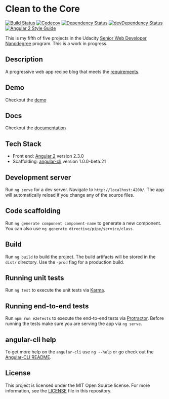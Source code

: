 # Clean to the Core

[![Build Status](http://img.shields.io/travis/adriancarriger/clean-to-the-core/master.svg?maxAge=60)](https://travis-ci.org/adriancarriger/clean-to-the-core)
[![Codecov](https://img.shields.io/codecov/c/github/adriancarriger/clean-to-the-core/master.svg?maxAge=60)](https://codecov.io/gh/adriancarriger/clean-to-the-core)
[![Dependency Status](https://img.shields.io/david/adriancarriger/clean-to-the-core/master.svg?maxAge=60)](https://david-dm.org/adriancarriger/clean-to-the-core)
[![devDependency Status](https://img.shields.io/david/dev/adriancarriger/clean-to-the-core/master.svg?maxAge=60)](https://david-dm.org/adriancarriger/clean-to-the-core?type=dev)
[![Angular 2 Style Guide](https://mgechev.github.io/angular2-style-guide/images/badge.svg)](https://angular.io/styleguide)

This is my fifth of five projects in the Udacity [Senior Web Developer Nanodegree](https://www.udacity.com/course/senior-web-developer-nanodegree--nd802) program. This is a work in progress.

## Description

A progressive web app recipe blog that meets the [requirements](REQUIREMENTS.md).

## Demo

Checkout the [demo](https://clean-to-the-core.firebaseapp.com/)

## Docs

Checkout the [documentation](https://adriancarriger.github.io/clean-to-the-core/globals.html)

## Tech Stack

* Front end: [Angular 2](https://github.com/angular/angular) version 2.3.0
* Scaffolding: [angular-cli](https://github.com/angular/angular-cli) version 1.0.0-beta.21

## Development server
Run `ng serve` for a dev server. Navigate to `http://localhost:4200/`. The app will automatically reload if you change any of the source files.

## Code scaffolding

Run `ng generate component component-name` to generate a new component. You can also use `ng generate directive/pipe/service/class`.

## Build

Run `ng build` to build the project. The build artifacts will be stored in the `dist/` directory. Use the `-prod` flag for a production build.

## Running unit tests

Run `ng test` to execute the unit tests via [Karma](https://karma-runner.github.io).

## Running end-to-end tests

Run `npm run e2eTests` to execute the end-to-end tests via [Protractor](http://www.protractortest.org/). 
Before running the tests make sure you are serving the app via `ng serve`.

## angular-cli help

To get more help on the `angular-cli` use `ng --help` or go check out the [Angular-CLI README](https://github.com/angular/angular-cli/blob/master/README.md).

## License

This project is licensed under the MIT Open Source license. For more information, see the [LICENSE](LICENSE) file in this repository.